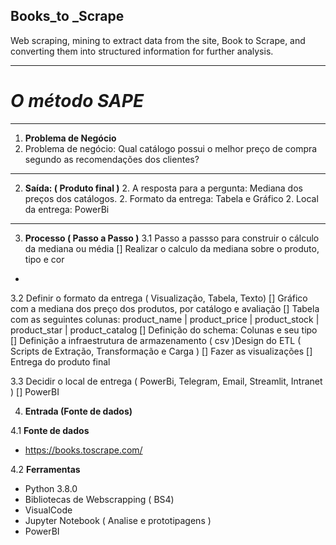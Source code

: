 ## **Books_to _Scrape**
 Web scraping, mining to extract data from the site, Book to Scrape, and converting them into structured information for further analysis.
***
# _**O método SAPE**_
***
1.	**Problema de Negócio**
   1. Problema de negócio: Qual catálogo possui o melhor preço de compra segundo as recomendações dos clientes?
***
2.	**Saída: ( Produto final )**
    2. A resposta para a pergunta: Mediana dos preços dos catálogos.
    2. Formato da entrega: Tabela e Gráfico
    2. Local da entrega: PowerBi
***
3.	**Processo ( Passo a Passo )**
3.1	Passo a passso para construir o cálculo da mediana ou média
[] Realizar o calculo da mediana sobre o produto, tipo e cor
- 
3.2	Definir o formato da entrega ( Visualização, Tabela, Texto)
[] Gráfico com a mediana dos preço dos produtos, por catálogo e avaliação 
[] Tabela com as seguintes colunas: product_name | product_price | product_stock | product_star | product_catalog
[] Definição do schema: Colunas e seu tipo
[] Definição a infraestrutura de armazenamento ( csv )Design do ETL ( Scripts de Extração, Transformação e Carga )
[] Fazer as visualizações
[] Entrega do produto final

3.3	Decidir o local de entrega ( PowerBi, Telegram, Email, Streamlit, Intranet )
[] PowerBI

4.	**Entrada (Fonte de dados)**

4.1	**Fonte de dados**
* https://books.toscrape.com/

4.2	**Ferramentas**
* Python 3.8.0
* Bibliotecas de Webscrapping ( BS4)
* VisualCode
* Jupyter Notebook ( Analise e prototipagens )
* PowerBI
